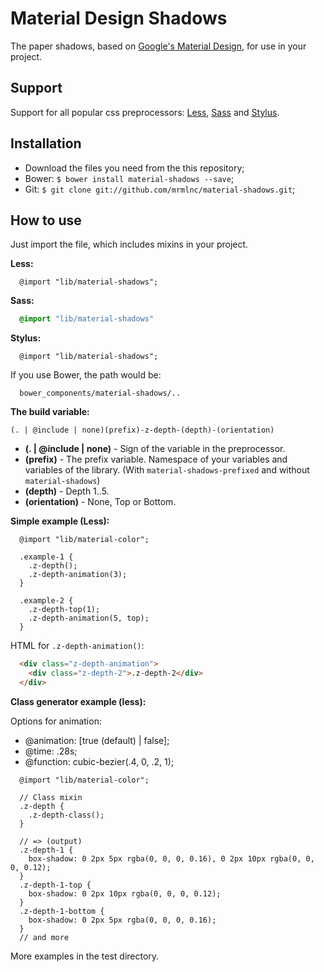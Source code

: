Material Design Shadows
==============

The paper shadows, based on [Google's Material Design](http://www.google.com/design/spec/layout/layout-principles.html), for use in your project.

Support
--------------

Support for all popular css preprocessors: [Less](http://lesscss.org/), [Sass](http://sass-lang.com/) and [Stylus](http://learnboost.github.io/stylus/).

Installation
--------------

 * Download the files you need from the this repository;
 * Bower: `$ bower install material-shadows --save`;
 * Git: `$ git clone git://github.com/mrmlnc/material-shadows.git`;

How to use
--------------

Just import the file, which includes mixins in your project.

**Less:**

````Less
  @import "lib/material-shadows";
````

**Sass:**

````Sass
  @import "lib/material-shadows"
````

**Stylus:**

````Stylus
  @import "lib/material-shadows";
````

If you use Bower, the path would be:

````
  bower_components/material-shadows/..
````

**The build variable:**

`(. | @include | none)(prefix)-z-depth-(depth)-(orientation)`

  - **(. | @include | none)** - Sign of the variable in the preprocessor.
  - **(prefix)** - The prefix variable. Namespace of your variables and variables of the library. (With `material-shadows-prefixed` and without `material-shadows`)
  - **(depth)** - Depth 1..5.
  - **(orientation)** - None, Top or Bottom.

**Simple example (Less):**

````Less
  @import "lib/material-color";

  .example-1 {
    .z-depth();
    .z-depth-animation(3);
  }

  .example-2 {
    .z-depth-top(1);
    .z-depth-animation(5, top);
  }
````

HTML for `.z-depth-animation()`:

````HTML
  <div class="z-depth-animation">
    <div class="z-depth-2">.z-depth-2</div>
  </div>
````

**Class generator example (less):**

Options for animation:

 - @animation: [true (default) | false];
 - @time: .28s;
 - @function: cubic-bezier(.4, 0, .2, 1);

````Less
  @import "lib/material-color";
  
  // Class mixin
  .z-depth {
    .z-depth-class();
  }
  
  // => (output)
  .z-depth-1 {
    box-shadow: 0 2px 5px rgba(0, 0, 0, 0.16), 0 2px 10px rgba(0, 0, 0, 0.12);
  }
  .z-depth-1-top {
    box-shadow: 0 2px 10px rgba(0, 0, 0, 0.12);
  }
  .z-depth-1-bottom {
    box-shadow: 0 2px 5px rgba(0, 0, 0, 0.16);
  }
  // and more
````

More examples in the test directory.
